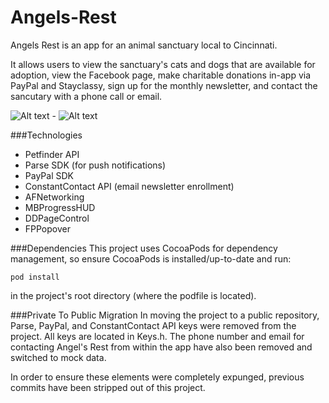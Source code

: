 Angels-Rest
===========

Angels Rest is an app for an animal sanctuary local to Cincinnati.

It allows users to view the sanctuary's cats and dogs that are available for adoption, view the Facebook page, make charitable donations in-app via PayPal and Stayclassy, sign up for the monthly newsletter, and contact the sancutary with a phone call or email.

![Alt text](http://i.imgur.com/lgrPFGu.png "Animals Tab")  -  ![Alt text](http://i.imgur.com/4gZf9fe.png "Details Page")


###Technologies
- Petfinder API
- Parse SDK (for push notifications)
- PayPal SDK
- ConstantContact API (email newsletter enrollment)
- AFNetworking
- MBProgressHUD
- DDPageControl
- FPPopover

###Dependencies
This project uses CocoaPods for dependency management, so ensure CocoaPods is installed/up-to-date and run:

    pod install
in the project's root directory (where the podfile is located).

###Private To Public Migration
In moving the project to a public repository, Parse, PayPal, and ConstantContact API keys were removed from the project.  All keys are located in Keys.h.  The phone number and email for contacting Angel's Rest from within the app have also been removed and switched to mock data.

In order to ensure these elements were completely expunged, previous commits have been stripped out of this project.
